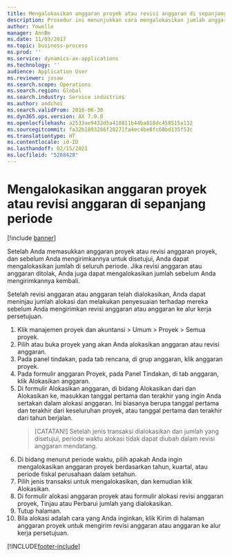 ```yaml
---
title: Mengalokasikan anggaran proyek atau revisi anggaran di sepanjang periode
description: Prosedur ini menunjukkan cara mengalokasikan jumlah anggaran proyek di seluruh periode.
author: Yowelle
manager: AnnBe
ms.date: 11/03/2017
ms.topic: business-process
ms.prod: ''
ms.service: dynamics-ax-applications
ms.technology: ''
audience: Application User
ms.reviewer: josaw
ms.search.scope: Operations
ms.search.region: Global
ms.search.industry: Service industries
ms.author: andchoi
ms.search.validFrom: 2016-06-30
ms.dyn365.ops.version: AX 7.0.0
ms.openlocfilehash: a2533ae9432d5a410811b44ba818dc458515a132
ms.sourcegitcommit: fa32b1893286f20271fa4ec4be8fc68bd135f53c
ms.translationtype: HT
ms.contentlocale: id-ID
ms.lasthandoff: 02/15/2021
ms.locfileid: "5288428"
---
```

# <a name="allocate-a-project-budget-or-budget-revision-across-periods"></a>Mengalokasikan anggaran proyek atau revisi anggaran di sepanjang periode

[!include [banner](../../includes/banner.md)]

Setelah Anda memasukkan anggaran proyek atau revisi anggaran proyek, dan sebelum Anda mengirimkannya untuk disetujui, Anda dapat mengalokasikan jumlah di seluruh periode. Jika revisi anggaran atau anggaran ditolak, Anda juga dapat mengalokasikan jumlah sebelum Anda mengirimkannya kembali. 

Setelah revisi anggaran atau anggaran telah dialokasikan, Anda dapat meninjau jumlah alokasi dan melakukan penyesuaian terhadap mereka sebelum Anda mengirimkan revisi anggaran atau anggaran ke alur kerja persetujuan. 

1. Klik manajemen proyek dan akuntansi > Umum > Proyek > Semua proyek. 
2. Pilih atau buka proyek yang akan Anda alokasikan anggaran atau revisi anggaran. 
3. Pada panel tindakan, pada tab rencana, di grup anggaran, klik anggaran proyek. 
4. Pada formulir anggaran Proyek, pada Panel Tindakan, di tab anggaran, klik Alokasikan anggaran. 
5. Di formulir Alokasikan anggaran, di bidang Alokasikan dari dan Alokasikan ke, masukkan tanggal pertama dan terakhir yang ingin Anda sertakan dalam alokasi anggaran. Ini biasanya berupa tanggal pertama dan terakhir dari keseluruhan proyek, atau tanggal pertama dan terakhir dari tahun berjalan.  
   > [CATATAN!] Setelah jenis transaksi dialokasikan dan jumlah yang disetujui, periode waktu alokasi tidak dapat diubah dalam revisi anggaran mendatang. 
6. Di bidang menurut periode waktu, pilih apakah Anda ingin mengalokasikan anggaran proyek berdasarkan tahun, kuartal, atau periode fiskal perusahaan dalam setahun.
7. Pilih jenis transaksi untuk mengalokasikan, dan kemudian klik Alokasikan. 
8. Di formulir alokasi anggaran proyek atau formulir alokasi revisi anggaran proyek, Tinjau atau Perbarui jumlah yang dialokasikan. 
9. Tutup halaman.
10. Bila alokasi adalah cara yang Anda inginkan, klik Kirim di halaman anggaran proyek untuk mengirim revisi anggaran atau anggaran ke alur kerja persetujuan.  




[!INCLUDE[footer-include](../../includes/footer-banner.md)]